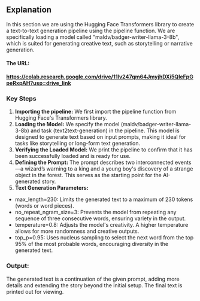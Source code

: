 ## **Explanation**
 In this section we are using the Hugging Face Transformers library to create a text-to-text generation pipeline using the pipeline function. We are specifically loading a model called "maldv/badger-writer-llama-3-8b", which is suited for generating creative text, such as storytelling or narrative generation.
 
#### The URL:
**https://colab.research.google.com/drive/11lv247qm64JmyjhDXi5QleFpGpeRxpAH?usp=drive_link**

### **Key Steps**

1.   **Importing the pipeline:** We first import the pipeline function from Hugging Face's Transformers library.
2.   **Loading the Model:** We specify the model (maldv/badger-writer-llama-3-8b) and task (text2text-generation) in the pipeline. This model is designed to generate text based on input prompts, making it ideal for tasks like storytelling or long-form text generation.
3. **Verifying the Loaded Model:** We print the pipeline to confirm that it has been successfully loaded and is ready for use.
4. **Defining the Prompt:**
The prompt describes two interconnected events—a wizard’s warning to a king and a young boy's discovery of a strange object in the forest. This serves as the starting point for the AI-generated story.
5. **Text Generation Parameters:**
* max_length=230: Limits the generated text to a maximum of 230
tokens (words or word pieces).
* no_repeat_ngram_size=3: Prevents the model from repeating any sequence of three consecutive words, ensuring variety in the output.
* temperature=0.8: Adjusts the model's creativity. A higher temperature allows for more randomness and creative outputs.
* top_p=0.95: Uses nucleus sampling to select the next word from the top 95% of the most probable words, encouraging diversity in the generated text.


### **Output:**
The generated text is a continuation of the given prompt, adding more details and extending the story beyond the initial setup. The final text is printed out for viewing.
